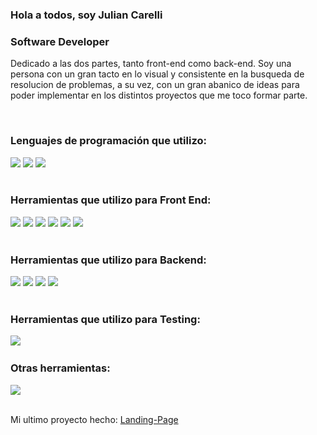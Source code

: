 ### Hola a todos, soy Julian Carelli
### Software Developer

<p>Dedicado a las dos partes, tanto front-end como back-end. Soy una persona con un gran tacto en lo visual y consistente en la busqueda de resolucion de problemas, a su vez, con un gran abanico de ideas para poder implementar en los distintos proyectos que me toco formar parte.</p>

</br>

### Lenguajes de programación que utilizo:
<div>
  <img src="https://icon-icons.com/icons2/2108/PNG/32/javascript_icon_130900.png">
  <img src="https://cdn.icon-icons.com/icons2/2415/PNG/32/typescript_original_logo_icon_146317.png">
  <img src="https://cdn.icon-icons.com/icons2/2107/PNG/32/file_type_php_icon_130266.png">
</div>
</br>

### Herramientas que utilizo para Front End:
  <div>
    <img src="https://icon-icons.com/icons2/2415/PNG/32/react_original_logo_icon_146374.png">
    <img src="https://cdn.icon-icons.com/icons2/2389/PNG/512/next_js_logo_icon_145038.png">
    <img src="https://icon-icons.com/icons2/2415/PNG/32/bootstrap_plain_logo_icon_146619.png">
    <img src="https://icon-icons.com/icons2/2107/PNG/32/file_type_sass_icon_130182.png">
    <img src="https://icon-icons.com/icons2/2415/PNG/32/redux_original_logo_icon_146365.png">
    <img src="https://cdn.icon-icons.com/icons2/2699/PNG/32/js_webpack_logo_icon_167796.png">
  </div>

</br>

### Herramientas que utilizo para Backend:
  <div>
    <img src="https://cdn.icon-icons.com/icons2/2415/PNG/32/mysql_original_wordmark_logo_icon_146417.png">
    <img src="https://cdn.icon-icons.com/icons2/273/PNG/32/icon_sql_256_30046.png">
    <img src="https://cdn.icon-icons.com/icons2/2667/PNG/32/folder_express_icon_161294.png">
    <img src="https://cdn.icon-icons.com/icons2/2108/PNG/512/laravel_icon_130892.png">
  </div>

</br>

### Herramientas que utilizo para Testing:
  <div>
    <img src="https://icon-icons.com/icons2/2107/PNG/32/file_type_jest_snapshot_icon_130513.png">
    <img ="https://cdn.icon-icons.com/icons2/2107/PNG/512/file_type_cypress_icon_130654.png">
  </div>
  
### Otras herramientas:
  <div>
    <img src="https://cdn.icon-icons.com/icons2/2107/PNG/512/file_type_docker_icon_130643.png">
  </div>

</br>

Mi ultimo proyecto hecho: <a target="_blank" href="https://julian-carelli.github.io/Landing-Page/">Landing-Page</a>
